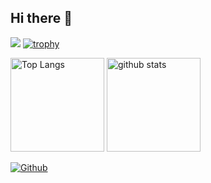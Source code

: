 

## Hi there 👋



![](https://github-profile-summary-cards.vercel.app/api/cards/profile-details?username=Atom883&theme=2077)
[![trophy](https://github-profile-trophy.vercel.app/?username=Atom883&theme=onedark)](https://github-profile-trophy.vercel.app/?username=ryo-ma&theme=tokyonight)

<img alt="Top Langs" height="150px" src="https://github-readme-stats.vercel.app/api/top-langs/?username=Atom883&layout=compact&count_private=true&show_icons=true&theme=tokyonight" />

<img alt="github stats" height="150px" src="https://github-readme-stats.vercel.app/api?username=Atom883&count_private=true&show_icons=true&show_icons=true&theme=tokyonight" />

[![Github](https://img.shields.io/badge/--FFFFFF?style=social&logo=github&label=Follow%20Atom883)](https://github.com/Atom883)



